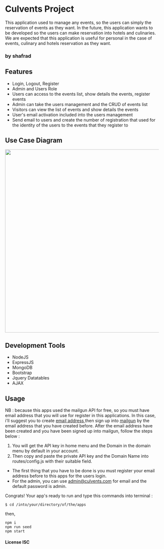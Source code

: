 # Culvents Project
This application used to manage any events, so the users can simply the reservation of events as they want. In the future, this application wants to be developed so the users can make reservation into hotels and culinaries. We are expected that this application is useful for personal in the case of events, culinary and hotels reservation as they want. 

### by shafrad

## Features
* Login, Logout, Register
* Admin and Users Role
* Users can access to the events list, show details the events, register events
* Admin can take the users management and the CRUD of events list
* Visitors can view the list of events and show details the events
* User's email activation included into the users management
* Send email to users and create the number of registration that used for the identity of the users to the events that they register to

## Use Case Diagram
<p align="center">
  <img src="http://gdurl.com/rCmz" width="600"/> 
</p>

## Development Tools
* NodeJS
* ExpressJS
* MongoDB
* Bootstrap
* Jquery Datatables
* AJAX

## Usage
NB : because this apps used the mailgun API for free, so you must have email address that you will use for register in this applications. In this case, i'll suggest you to create [ email address ](https://emailfake.com/) then sign up into [mailgun](https://www.mailgun.com) by the email address that you have created before. After the email address have been created and you have been signed up into mailgun, follow the steps below :
1. You will get the API key in home menu and the Domain in the domain menu by default in your account.
2. Then copy and paste the private API key and the Domain Name into routes/config.js with their suitable field.
 
* The first thing that you have to be done is you must register your email address before to this apps for the users login.
* For the admin, you can use admin@culvents.com for email and the default password is admin.

Congrats! Your app's ready to run and type this commands into terminal :

```
$ cd /into/your/directory/of/the/apps
```

then,

```
npm i
npm run seed
npm start
```

#### License ISC
